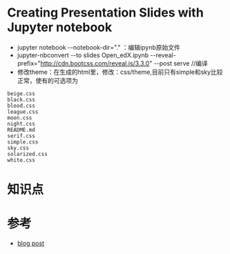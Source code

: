 # Creating Presentation Slides with Jupyter notebook
*  jupyter notebook --notebook-dir="." ：编辑ipynb原始文件
*  jupyter-nbconvert --to slides Open_edX.ipynb --reveal-prefix="http://cdn.bootcss.com/reveal.js/3.3.0"  --post serve  //编译
*  修改theme：在生成的html里，修改：css/theme,目前只有simple和sky比较正常，使有的可选项为

```
beige.css
black.css
blood.css
league.css
moon.css
night.css
README.md
serif.css
simple.css
sky.css
solarized.css
white.css
```

# 知识点

# 参考
* [blog post](http://echorand.me/presentation-slides-with-jupyter-notebook.html#.V19WnWJ96V4) 
